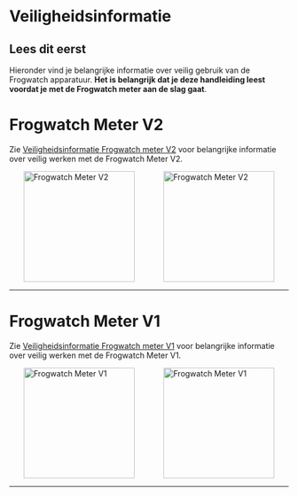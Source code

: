 # Veiligheidsinformatie

## Lees dit eerst

Hieronder vind je belangrijke informatie over veilig gebruik van de Frogwatch apparatuur. **Het is belangrijk dat je deze handleiding leest voordat je met de Frogwatch meter aan de slag gaat**.


# Frogwatch Meter V2

Zie [Veiligheidsinformatie Frogwatch meter V2](../safety-v2) voor belangrijke informatie over veilig werken met de Frogwatch Meter V2.

<div style="display: flex; flex-flow: row wrap; justify-content: space-around">
<div style="width:200px">
<img src="../img/frogwatch-v2-A.jpeg" alt="Frogwatch Meter V2" width="200"/>
</div>
<div>
<img src="../img/frogwatch-v2-B.jpeg" alt="Frogwatch Meter V2" width="200"/>
</div>
</div>
<hr>


# Frogwatch Meter V1

Zie [Veiligheidsinformatie Frogwatch meter V1](../safety-v1) voor belangrijke informatie over veilig werken met de Frogwatch Meter V1.

<div style="display: flex; flex-flow: row wrap; justify-content: space-around">
<div style="width:200px">
<img src="../img/frogwatch-meter-v1.png" alt="Frogwatch Meter V1" width="200"/>
</div>
<div>
<img src="../img/frogwatch-back-v1.png" alt="Frogwatch Meter V1" width="200"/>
</div>
</div>
<hr>
